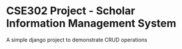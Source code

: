 # CSE302 Project - Scholar Information Management System

A simple django project to demonstrate CRUD operations
